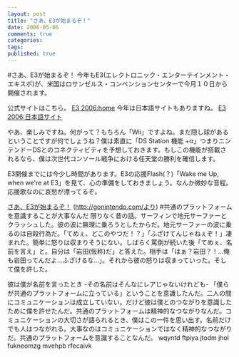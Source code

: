 ```yaml
---
layout: post
title: "さあ、E3が始まるぞ！"
date: 2006-05-06
comments: true
categories:
tags:
published: true
---
```


#さあ、E3が始まるぞ！
今年もE3(エレクトロニック・エンターテインメント・エキスポ)が、米国はロサンゼルス・コンベンションセンターで今月１０日から開催されます。

公式サイトはこちら。
[E3 2006:home](http://www.e3expo.com/)
今年は日本語サイトもありますね。
[E3 2006:日本語サイト](http://biz.knt.co.jp/pm/e3/)

やあ、楽しみですね。何がって？もちろん「Wii」ですよね。まだ隠し球があるということですが何でしょうね？僕は素直に「DS Station 機能 +α」つまりニンテンドーDSとのコネクティビティを予想しておきます。もしこの機能が搭載されるなら、僕は次世代コンソール戦争における任天堂の勝利を確信します。

E3開催までには今少し時間があります。E3の応援Flash(？)「Wake me Up, when we're at E3」を見て、心の準備をしておきましょう。なんか微妙な音程。応援歌なのに哀愁が漂ってるぞ。

[さあ、E3が始まるぞ！](http://www.fredthemonkey.com/cartoons/wakemeupatE3.html)
(http://gonintendo.com/より)
#共通のプラットフォームを意識することが大事なんだ
限りなく昔の話。サーフィンで地元サーファーとクラッシュした。彼の波に無理に乗ろうとしたからだ。地元サーファーの波に乗るのは自殺行為だ。「てめぇ、どこのやつだ！？」「ふざけてんじゃねぇぞ！」凄まれた。簡単に怒りは収まりそうにない。しばらく罵倒が続いた後「てめぇ、名前を言え」と。自分は「岩田(仮称)だ」と答えた。相手は「はぁ？岩田？！...俺も岩田ってんだよ...ふざけるな...」。それから彼の怒りは収まっていった。そして僕を許した。

彼は僕が名前を言ったとき -その名前はそんなにレアじゃないけれども- 「僕らが共通のプラットフォームに立っている」ということを意識したんだ。二人の間にコミュニケーションは成立していない。だけど彼は僕とのつながりを意識したために僕を許せたんだ。共通のプラットフォームは精神的なつながりなんだ。コミュニケーションの大切さが語られるとき、僕はこの一件を思い出す。名前だけでも人はつながれる。大事なのはコミュニケーションではなく精神的なつながりだ。共通のプラットフォームを意識することなんだ。
wqyntd ftpiya jtodm jhol fukneomzg mvehpb rfecaivk

